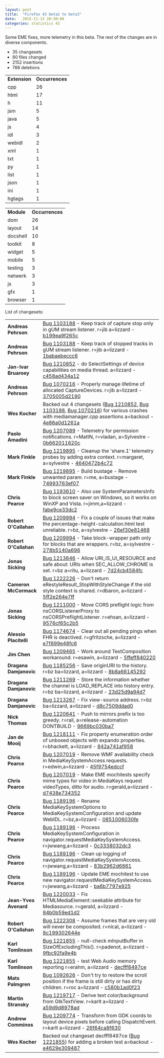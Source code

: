 ```yaml
---
layout: post
title:  "Firefox 43 beta2 to beta3"
date:   2015-11-13 20:30:08
categories: statistics 43
---
```


Some EME fixes, more telemetry in this beta. The rest of the changes are in diverse components.

<p>
<ul>
<li>35 changesets</li>
<li>80 files changed</li>
<li>2152 insertions</li>
<li>788 deletions</li>
</ul>
</p>
<p>
<table><tr><td><strong>Extension</strong></td><td><strong>Occurrences</strong></td></tr>
<tr><td>cpp</td><td>26</td></tr>
<tr><td>html</td><td>17</td></tr>
<tr><td>h</td><td>11</td></tr>
<tr><td>jsm</td><td>5</td></tr>
<tr><td>java</td><td>5</td></tr>
<tr><td>js</td><td>4</td></tr>
<tr><td>idl</td><td>3</td></tr>
<tr><td>webidl</td><td>2</td></tr>
<tr><td>xml</td><td>1</td></tr>
<tr><td>txt</td><td>1</td></tr>
<tr><td>py</td><td>1</td></tr>
<tr><td>list</td><td>1</td></tr>
<tr><td>json</td><td>1</td></tr>
<tr><td>ini</td><td>1</td></tr>
<tr><td>hgtags</td><td>1</td></tr>
</table>
</p>
<p>
<table><tr><td><strong>Module</strong></td><td><strong>Occurrences</strong></td></tr>
<tr><td>dom</td><td>26</td></tr>
<tr><td>layout</td><td>14</td></tr>
<tr><td>docshell</td><td>10</td></tr>
<tr><td>toolkit</td><td>8</td></tr>
<tr><td>widget</td><td>5</td></tr>
<tr><td>mobile</td><td>5</td></tr>
<tr><td>testing</td><td>3</td></tr>
<tr><td>netwerk</td><td>3</td></tr>
<tr><td>js</td><td>3</td></tr>
<tr><td>gfx</td><td>1</td></tr>
<tr><td>browser</td><td>1</td></tr>
</table>
</p>
<p>List of changesets:
<table>
<tr><td><strong>Andreas Pehrson</strong></td><td><a href="https://bugzilla.mozilla.org/1103188">Bug 1103188</a> - Keep track of capture stop only in gUM stream listener. r=jib a=lizzard - <a href="https://hg.mozilla.org/releases/mozilla-beta/rev/b199ea9f265c">b199ea9f265c</a></td></tr>
<tr><td><strong>Andreas Pehrson</strong></td><td><a href="https://bugzilla.mozilla.org/1103188">Bug 1103188</a> - Keep track of stopped tracks in gUM stream listener. r=jib a=lizzard - <a href="https://hg.mozilla.org/releases/mozilla-beta/rev/1babaebeccc6">1babaebeccc6</a></td></tr>
<tr><td><strong>Jan-Ivar Bruaroey</strong></td><td><a href="https://bugzilla.mozilla.org/1210852">Bug 1210852</a> - do SelectSettings of device capabilities on media thread. a=lizzard - <a href="https://hg.mozilla.org/releases/mozilla-beta/rev/c458ad434a12">c458ad434a12</a></td></tr>
<tr><td><strong>Andreas Pehrson</strong></td><td><a href="https://bugzilla.mozilla.org/1070216">Bug 1070216</a> - Properly manage lifetime of allocated CaptureDevices. r=jib a=lizzard - <a href="https://hg.mozilla.org/releases/mozilla-beta/rev/3705005d2190">3705005d2190</a></td></tr>
<tr><td><strong>Wes Kocher</strong></td><td>Backed out 4 changesets (<a href="https://bugzilla.mozilla.org/1210852">Bug 1210852</a>, <a href="https://bugzilla.mozilla.org/1103188">Bug 1103188</a>, <a href="https://bugzilla.mozilla.org/1070216">Bug 1070216</a>) for various crashes with mediamanager.cpp assertions a=backout - <a href="https://hg.mozilla.org/releases/mozilla-beta/rev/4e86a0d1261a">4e86a0d1261a</a></td></tr>
<tr><td><strong>Paolo Amadini</strong></td><td><a href="https://bugzilla.mozilla.org/1207089">Bug 1207089</a> - Telemetry for permission notifications. r=MattN, r=vladan, a=Sylvestre - <a href="https://hg.mozilla.org/releases/mozilla-beta/rev/0b662011620c">0b662011620c</a></td></tr>
<tr><td><strong>Mark Finkle</strong></td><td><a href="https://bugzilla.mozilla.org/1219895">Bug 1219895</a> - Cleanup the 'share.1' telemetry probes by adding extra context. r=margaret, a=sylvestre - <a href="https://hg.mozilla.org/releases/mozilla-beta/rev/4640472b4c72">4640472b4c72</a></td></tr>
<tr><td><strong>Mark Finkle</strong></td><td><a href="https://bugzilla.mozilla.org/1219895">Bug 1219895</a> - Build bustage - Remove unwanted param. r=me, a=bustage - <a href="https://hg.mozilla.org/releases/mozilla-beta/rev/74993763ef07">74993763ef07</a></td></tr>
<tr><td><strong>Chris Pearce</strong></td><td><a href="https://bugzilla.mozilla.org/1193610">Bug 1193610</a> - Also use SystemParametersInfo to block screen saver on Windows, so it works on WinXP and Vista. r=jimm,a=lizzard - <a href="https://hg.mozilla.org/releases/mozilla-beta/rev/fabe9ce33dc2">fabe9ce33dc2</a></td></tr>
<tr><td><strong>Robert O'Callahan</strong></td><td><a href="https://bugzilla.mozilla.org/1209994">Bug 1209994</a> -  Fix a couple of issues that make the percentage-height-calculation.html test unreliable. r=bz, a=sylvestre - <a href="https://hg.mozilla.org/releases/mozilla-beta/rev/26ef30e81468">26ef30e81468</a></td></tr>
<tr><td><strong>Robert O'Callahan</strong></td><td><a href="https://bugzilla.mozilla.org/1209994">Bug 1209994</a> - Take block-wrapper path only for blocks that are wrappers. r=bz, a=sylvestre - <a href="https://hg.mozilla.org/releases/mozilla-beta/rev/278b5140a696">278b5140a696</a></td></tr>
<tr><td><strong>Jonas Sicking</strong></td><td><a href="https://bugzilla.mozilla.org/1213646">Bug 1213646</a> - Allow URI_IS_UI_RESOURCE and safe about: URIs when SEC_ALLOW_CHROME is set. r=bz a=ritu, a=lizzard - <a href="https://hg.mozilla.org/releases/mozilla-beta/rev/7d24cb4584fc">7d24cb4584fc</a></td></tr>
<tr><td><strong>Cameron McCormack</strong></td><td><a href="https://bugzilla.mozilla.org/1222226">Bug 1222226</a> - Don't return eRestyleResult_StopWithStyleChange if the old style context is shared. r=dbaron, a=lizzard - <a href="https://hg.mozilla.org/releases/mozilla-beta/rev/5ff2e264e7ff">5ff2e264e7ff</a></td></tr>
<tr><td><strong>Jonas Sicking</strong></td><td><a href="https://bugzilla.mozilla.org/1211000">Bug 1211000</a> - Move CORS preflight logic from nsCORSListenerProxy to nsCORSPreflightListener. r=ehsan, a=lizzard - <a href="https://hg.mozilla.org/releases/mozilla-beta/rev/9576cf65c2b5">9576cf65c2b5</a></td></tr>
<tr><td><strong>Alessio Placitelli</strong></td><td><a href="https://bugzilla.mozilla.org/1174674">Bug 1174674</a> - Clear out all pending pings when FHR is deactived. r=gfritzsche, a=lizzard - <a href="https://hg.mozilla.org/releases/mozilla-beta/rev/e7f899e48fc6">e7f899e48fc6</a></td></tr>
<tr><td><strong>Jim Chen</strong></td><td><a href="https://bugzilla.mozilla.org/1209465">Bug 1209465</a> - Work around TextComposition workaround. r=esawin, a=lizzard - <a href="https://hg.mozilla.org/releases/mozilla-beta/rev/5ffeff840220">5ffeff840220</a></td></tr>
<tr><td><strong>Dragana Damjanovic</strong></td><td><a href="https://bugzilla.mozilla.org/1185256">Bug 1185256</a> - Save originURI to the history. r=bz ba=lizzard, a=lizzard - <a href="https://hg.mozilla.org/releases/mozilla-beta/rev/8b8a66145292">8b8a66145292</a></td></tr>
<tr><td><strong>Dragana Damjanovic</strong></td><td><a href="https://bugzilla.mozilla.org/1211269">Bug 1211269</a> - Store the information whether the channel is LOAD_REPLACE into history entry. r=bz ba=lizzard, a=lizzard - <a href="https://hg.mozilla.org/releases/mozilla-beta/rev/23d25d9a94d7">23d25d9a94d7</a></td></tr>
<tr><td><strong>Dragana Damjanovic</strong></td><td><a href="https://bugzilla.mozilla.org/1213267">Bug 1213267</a> - Fix view-source address. r=bz ba=lizzard, a=lizzard - <a href="https://hg.mozilla.org/releases/mozilla-beta/rev/d8c7509ddad0">d8c7509ddad0</a></td></tr>
<tr><td><strong>Nick Thomas</strong></td><td><a href="https://bugzilla.mozilla.org/1220641">Bug 1220641</a> -  Push to mirrors prefix is too greedy. r=rail, a=release-automation  DONTBUILD - <a href="https://hg.mozilla.org/releases/mozilla-beta/rev/9669bc030ba7">9669bc030ba7</a></td></tr>
<tr><td><strong>Jan de Mooij</strong></td><td><a href="https://bugzilla.mozilla.org/1218111">Bug 1218111</a> - Fix property enumeration order of unboxed objects with expando properties. r=bhackett, a=lizzard - <a href="https://hg.mozilla.org/releases/mozilla-beta/rev/842a741af958">842a741af958</a></td></tr>
<tr><td><strong>Chris Pearce</strong></td><td><a href="https://bugzilla.mozilla.org/1207019">Bug 1207019</a> - Remove WMF availability check in MediaKeySystemAccess requests. r=edwin,a=lizzard - <a href="https://hg.mozilla.org/releases/mozilla-beta/rev/45f9754edccf">45f9754edccf</a></td></tr>
<tr><td><strong>Chris Pearce</strong></td><td><a href="https://bugzilla.mozilla.org/1207019">Bug 1207019</a> - Make EME mochitests specify mime types for video in MediaKeys request videoTypes, ditto for audio. r=gerald,a=lizzard - <a href="https://hg.mozilla.org/releases/mozilla-beta/rev/d7438e734352">d7438e734352</a></td></tr>
<tr><td><strong>Chris Pearce</strong></td><td><a href="https://bugzilla.mozilla.org/1189196">Bug 1189196</a> - Rename MediaKeySystemOptions to MediaKeySystemConfiguration and update WebIDL. r=bz,a=lizzard - <a href="https://hg.mozilla.org/releases/mozilla-beta/rev/0851006030fe">0851006030fe</a></td></tr>
<tr><td><strong>Chris Pearce</strong></td><td><a href="https://bugzilla.mozilla.org/1189196">Bug 1189196</a> - Process MediaKeySystemConfiguration in navigator.requestMediaKeySystemAccess. r=jwwang,a=lizzard - <a href="https://hg.mozilla.org/releases/mozilla-beta/rev/0c3338032dc3">0c3338032dc3</a></td></tr>
<tr><td><strong>Chris Pearce</strong></td><td><a href="https://bugzilla.mozilla.org/1189196">Bug 1189196</a> - Clean up logging of navigator.requestMediaKeySystemAccess. r=jwwang,a=lizzard - <a href="https://hg.mozilla.org/releases/mozilla-beta/rev/83b2962d6861">83b2962d6861</a></td></tr>
<tr><td><strong>Chris Pearce</strong></td><td><a href="https://bugzilla.mozilla.org/1189196">Bug 1189196</a> - Update EME mochitest to use new navigator.requestMediaKeySystemAccess. r=jwwang,a=lizzard - <a href="https://hg.mozilla.org/releases/mozilla-beta/rev/ba6b7797e925">ba6b7797e925</a></td></tr>
<tr><td><strong>Jean-Yves Avenard</strong></td><td><a href="https://bugzilla.mozilla.org/1220033">Bug 1220033</a> - Fix HTMLMediaElement::seekable attribute for Mediasource. r=gerald, a=lizzard - <a href="https://hg.mozilla.org/releases/mozilla-beta/rev/84b0b59ed1d2">84b0b59ed1d2</a></td></tr>
<tr><td><strong>Robert O'Callahan</strong></td><td><a href="https://bugzilla.mozilla.org/1222308">Bug 1222308</a> - Assume frames that are very old will never be composited. r=nical, a=lizzard - <a href="https://hg.mozilla.org/releases/mozilla-beta/rev/8c199302644e">8c199302644e</a></td></tr>
<tr><td><strong>Karl Tomlinson</strong></td><td><a href="https://bugzilla.mozilla.org/1221855">Bug 1221855</a> - null-check mInputBuffer in SizeOfExcludingThis(). r=padenot, a=lizzard - <a href="https://hg.mozilla.org/releases/mozilla-beta/rev/9fbc92fa9e4b">9fbc92fa9e4b</a></td></tr>
<tr><td><strong>Karl Tomlinson</strong></td><td><a href="https://bugzilla.mozilla.org/1221855">Bug 1221855</a> - test Web Audio memory reporting r=erahm, a=lizzard - <a href="https://hg.mozilla.org/releases/mozilla-beta/rev/decfff8497ce">decfff8497ce</a></td></tr>
<tr><td><strong>Mats Palmgren</strong></td><td><a href="https://bugzilla.mozilla.org/1092626">Bug 1092626</a> - Don't try to restore the scroll position if the frame is still dirty or has dirty children.  r=roc a=lizzard - <a href="https://hg.mozilla.org/releases/mozilla-beta/rev/c580b1ad0f23">c580b1ad0f23</a></td></tr>
<tr><td><strong>Martin Stransky</strong></td><td><a href="https://bugzilla.mozilla.org/1219717">Bug 1219717</a> - Derive text color/background from GtkTextView. r=karlt a=lizzard - <a href="https://hg.mozilla.org/releases/mozilla-beta/rev/a59d9d8978ad">a59d9d8978ad</a></td></tr>
<tr><td><strong>Andrew Comminos</strong></td><td><a href="https://bugzilla.mozilla.org/1209774">Bug 1209774</a> - Transform from GDK coords to layout device pixels before calling DispatchEvent. r=karlt a=lizzard - <a href="https://hg.mozilla.org/releases/mozilla-beta/rev/26f64ca8f630">26f64ca8f630</a></td></tr>
<tr><td><strong>Wes Kocher</strong></td><td>Backed out changeset decfff8497ce (<a href="https://bugzilla.mozilla.org/1221855">Bug 1221855</a>) for adding a broken test a=backout - <a href="https://hg.mozilla.org/releases/mozilla-beta/rev/e4629e309487">e4629e309487</a></td></tr>
</table>
</p>
